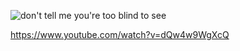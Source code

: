 ![don't tell me you're too blind to see](docs/rickroll.gif)

https://www.youtube.com/watch?v=dQw4w9WgXcQ
